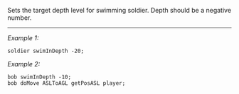 Sets the target depth level for swimming soldier. Depth should be a negative number.


---
*Example 1:*
```sqf
soldier swimInDepth -20;
```

*Example 2:*
```sqf
bob swimInDepth -10;
bob doMove ASLToAGL getPosASL player;
```
